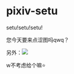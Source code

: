 # pixiv-setu
setu!setu!setu!  

您今天要来点涩图吗qwq？  

另外：![](https://latex.codecogs.com/png.latex?\rm&space;H_2&plus;CuO\triangleq&space;H_2O&plus;Cu)

w不考虑给个嘛⭐
